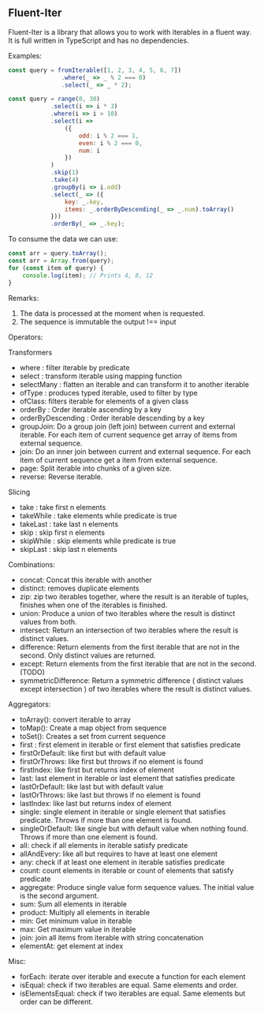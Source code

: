 Fluent-Iter
-------
Fluent-Iter is a library that allows you to work with iterables in a fluent way.
It is full written in TypeScript and has no dependencies.

Examples:
```js
const query = fromIterable([1, 2, 3, 4, 5, 6, 7])
               .where(_ => _ % 2 === 0)
               .select(_ => _ * 2);
```
```js 
const query = range(0, 30)
            .select(i => i * 3)
            .where(i => i > 10)
            .select(i =>
                ({
                    odd: i % 2 === 1,
                    even: i % 2 === 0,
                    num: i
                })
            )
            .skip(1)
            .take(4)
            .groupBy(i => i.odd)
            .select(_ => ({
                key: _.key,
                items: _.orderByDescending(_ => _.num).toArray()
            }))
            .orderBy(_ => _.key);
```

To consume the data we can use:
```js
const arr = query.toArray();
const arr = Array.from(query); 
for (const item of query) {
    console.log(item); // Prints 4, 8, 12
}
```
Remarks:

1. The data is processed at the moment when is requested.
2. The sequence is immutable the output !== input  

Operators:

Transformers
- where : filter iterable by predicate
- select : transform iterable using mapping function
- selectMany : flatten an iterable and can transform it to another iterable
- ofType : produces typed iterable, used to filter by type
- ofClass: filters iterable for elements of a given class
- orderBy : Order iterable ascending by a key
- orderByDescending : Order iterable descending by a key
- groupJoin: Do a group join (left join) between current and external iterable. For each item of current sequence get array of items from external sequence.
- join: Do an inner join between current and external sequence. For each item of current sequence get a item from external sequence.
- page: Split iterable into chunks of a given size.
- reverse: Reverse iterable.

Slicing
- take : take first n elements
- takeWhile : take elements while predicate is true
- takeLast : take last n elements
- skip : skip first n elements
- skipWhile : skip elements while predicate is true
- skipLast : skip last n elements

Combinations:
- concat: Concat this iterable with another
- distinct: removes duplicate elements
- zip: zip two iterables together, where the result is an iterable of tuples, finishes when one of the iterables is finished.
- union: Produce a union of two iterables where the result is distinct values from both.
- intersect: Return an intersection of two iterables where the result is distinct values.
- difference: Return elements from the first iterable that are not in the second. Only distinct values are returned.
- except: Return elements from the first iterable that are not in the second. (TODO)
- symmetricDifference: Return a symmetric difference ( distinct values except intersection ) of two iterables where the result is distinct values.

Aggregators:
- toArray(): convert iterable to array
- toMap(): Create a map object from sequence
- toSet(): Creates a set from current sequence
- first : first element in iterable or first element that satisfies predicate
- firstOrDefault: like first but with default value
- firstOrThrows: like first but throws if no element is found
- firstIndex: like first but returns index of element
- last: last element in iterable or last element that satisfies predicate
- lastOrDefault: like last but with default value
- lastOrThrows: like last but throws if no element is found
- lastIndex: like last but returns index of element
- single: single element in iterable or single element that satisfies predicate. Throws if more than one element is found.
- singleOrDefault: like single but with default value when nothing found. Throws if more than one element is found.
- all: check if all elements in iterable satisfy predicate
- allAndEvery: like all but requires to have at least one element
- any: check if at least one element in iterable satisfies predicate
- count: count elements in iterable or count of elements that satisfy predicate
- aggregate: Produce single value form sequence values. The initial value is the second argument.
- sum: Sum all elements in iterable
- product: Multiply all elements in iterable
- min: Get minimum value in iterable
- max: Get maximum value in iterable
- join: join all items from iterable with string concatenation
- elementAt: get element at index

Misc:
- forEach: iterate over iterable and execute a function for each element
- isEqual: check if two iterables are equal. Same elements and order.
- isElementsEqual: check if two iterables are equal. Same elements but order can be different.
